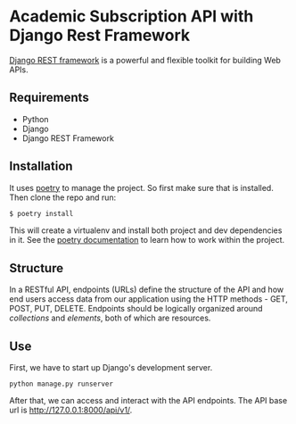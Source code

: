 # Academic Subscription API with Django Rest Framework
[Django REST framework](http://www.django-rest-framework.org/) is a powerful and flexible toolkit for building Web APIs.

## Requirements
- Python 
- Django
- Django REST Framework

## Installation
It uses [poetry](https://python-poetry.org/) to manage the project. So first make sure that is
installed. Then clone the repo and run:

```bash
$ poetry install
```
This will create a virtualenv and install both project and dev dependencies in it. See the [poetry
documentation](https://python-poetry.org/docs/) to learn how to work within the project.

## Structure
In a RESTful API, endpoints (URLs) define the structure of the API and how end users access data from our application 
using the HTTP methods - GET, POST, PUT, DELETE. Endpoints should be logically organized 
around _collections_ and _elements_, both of which are resources.


## Use
First, we have to start up Django's development server.
```
python manage.py runserver
```
After that, we can access and interact with the API endpoints.
The API base url is http://127.0.0.1:8000/api/v1/.